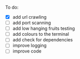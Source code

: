 To do:
- [X] add url crawling
- [ ] add port scanning
- [ ] add low hanging fruits testing
- [ ] add colours to the terminal
- [ ] add check for dependencies
- [ ] improve logging
- [ ] improve code

